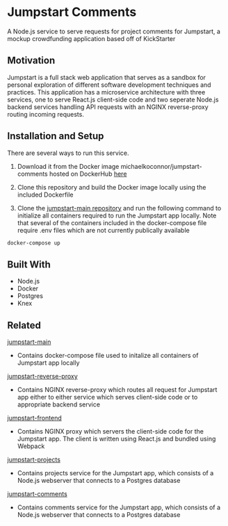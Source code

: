 # Jumpstart Comments

A Node.js service to serve requests for project comments for Jumpstart, a mockup crowdfunding application based off of KickStarter

## Motivation

Jumpstart is a full stack web application that serves as a sandbox for personal exploration of different software development techniques and practices. This application has a microservice architecture with three services, one to serve React.js client-side code and two seperate Node.js backend services handling API requests with an NGINX reverse-proxy routing incoming requests.

## Installation and Setup

There are several ways to run this service.

1. Download it from the Docker image michaelkoconnor/jumpstart-comments hosted on DockerHub [here](https://cloud.docker.com/u/michaelkoconnor/repository/docker/michaelkoconnor/jumpstart-comments) 

2. Clone this repository and build the Docker image locally using the included Dockerfile

3. Clone the [jumpstart-main repository](https://github.com/Michael-K-Oconnor/jumpstart-main.git) and run the following command to initialize all containers required to run the Jumpstart app locally. Note that several of the containers included in the docker-compose file require .env files which are not currently publically available

```bash
docker-compose up
```

## Built With

- Node.js
- Docker
- Postgres
- Knex

## Related

[jumpstart-main](https://github.com/Michael-K-Oconnor/jumpstart-main.git)
- Contains docker-compose file used to initalize all containers of Jumpstart app locally

[jumpstart-reverse-proxy](https://github.com/Michael-K-Oconnor/jumpstart-reverse-proxy.git)
- Contains NGINX reverse-proxy which routes all request for Jumpstart app either to either service which serves client-side code or to appropriate backend service

[jumpstart-frontend](https://github.com/Michael-K-Oconnor/jumpstart-frontend.git)
- Contains NGINX proxy which servers the client-side code for the Jumpstart app. The client is written using React.js and bundled using Webpack

[jumpstart-projects](https://github.com/Michael-K-Oconnor/jumpstart-projects.git)
- Contains projects service for the Jumpstart app, which consists of a Node.js webserver that connects to a Postgres database

[jumpstart-comments](https://github.com/Michael-K-Oconnor/jumpstart-comments.git)
- Contains comments service for the Jumpstart app, which consists of a Node.js webserver that connects to a Postgres database
